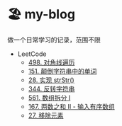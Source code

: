 # 🏖 my-blog

做一个日常学习的记录，范围不限

- LeetCode
  - [498. 对角线遍历](https://github.com/cleves0315/my-blog/blob/main/LeetCode/498.%20%E5%AF%B9%E8%A7%92%E7%BA%BF%E9%81%8D%E5%8E%86.md)
  - [151. 颠倒字符串中的单词](https://github.com/cleves0315/my-blog/blob/main/LeetCode/151.%20%E9%A2%A0%E5%80%92%E5%AD%97%E7%AC%A6%E4%B8%B2%E4%B8%AD%E7%9A%84%E5%8D%95%E8%AF%8D.md)
  - [28. 实现 strStr()](<https://github.com/cleves0315/my-blog/blob/main/LeetCode/28.%20%E5%AE%9E%E7%8E%B0%20strStr().md>)
  - [344. 反转字符串](https://github.com/cleves0315/my-blog/blob/main/LeetCode/344.%20%E5%8F%8D%E8%BD%AC%E5%AD%97%E7%AC%A6%E4%B8%B2.md)
  - [561. 数组拆分 I](https://github.com/cleves0315/my-blog/blob/main/LeetCode/561.%20%E6%95%B0%E7%BB%84%E6%8B%86%E5%88%86%20I.md)
  - [167. 两数之和 II - 输入有序数组](https://github.com/cleves0315/my-blog/blob/main/LeetCode/167.%20%E4%B8%A4%E6%95%B0%E4%B9%8B%E5%92%8C%20II%20-%20%E8%BE%93%E5%85%A5%E6%9C%89%E5%BA%8F%E6%95%B0%E7%BB%84.md)
  - [27. 移除元素](https://github.com/cleves0315/my-blog/blob/main/LeetCode/27.%20%E7%A7%BB%E9%99%A4%E5%85%83%E7%B4%A0.md)
